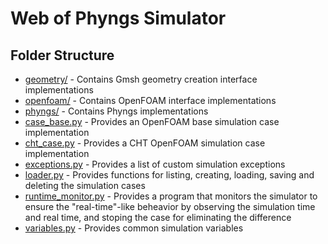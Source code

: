# Web of Phyngs Simulator

## Folder Structure

- [geometry/](geometry) - Contains Gmsh geometry creation interface implementations
- [openfoam/](openfoam) - Contains OpenFOAM interface implementations
- [phyngs/](phyngs) - Contains Phyngs implementations
- [case_base.py](case_base.py) - Provides an OpenFOAM base simulation case implementation
- [cht_case.py](cht_case.py) - Provides a CHT OpenFOAM simulation case implementation
- [exceptions.py](exceptions.py) - Provides a list of custom simulation exceptions
- [loader.py](loader.py) - Provides functions for listing, creating, loading, saving and deleting the simulation cases
- [runtime_monitor.py](runtime_monitor.py) - Provides a program that monitors the simulator to ensure the "real-time"-like beheavior by observing the simulation time and real time, and stoping the case for eliminating the difference
- [variables.py](variables.py) - Provides common simulation variables
